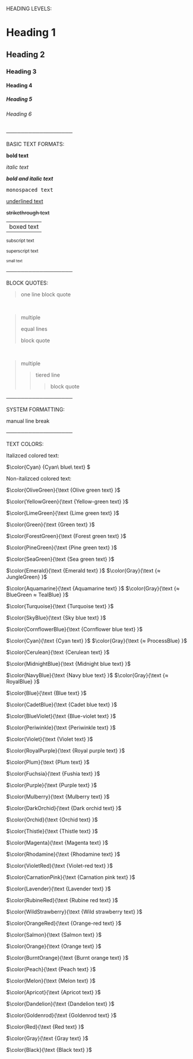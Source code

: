 HEADING LEVELS:

# Heading 1
## Heading 2
### Heading 3
#### Heading 4
##### Heading 5
###### Heading 6
  
──────────────────

BASIC TEXT FORMATS:

**bold text**

*italic text*

***bold and italic text***

<samp> monospaced text </samp>

<ins> underlined text </ins>

~~strikethrough text~~

<table><tr><td> boxed text </td></tr></table>

<sub> subscript text </sub>

<sub> superscript text </sub>

<sub><sup> small text </sup></sub>

──────────────────

BLOCK QUOTES:

> one line block quote

<br>

> multiple
> 
> equal lines
> 
> block quote

<br>

> multiple
>> tiered line
>>> block quote

──────────────────

SYSTEM FORMATTING:

manual line break
<br> 

──────────────────

TEXT COLORS:

Italizced colored text:

$\color{Cyan} {Cyan\ blue\ text} $

Non-italizced colored text:

$\color{OliveGreen}{\text {Olive green text} }$

$\color{YellowGreen}{\text {Yellow-green text} }$

$\color{LimeGreen}{\text {Lime green text} }$

$\color{Green}{\text {Green text} }$

$\color{ForestGreen}{\text {Forest green text} }$

$\color{PineGreen}{\text {Pine green text} }$

$\color{SeaGreen}{\text {Sea green text} }$

$\color{Emerald}{\text {Emerald text} }$ 
$\color{Gray}{\text {≈ JungleGreen} }$

$\color{Aquamarine}{\text {Aquamarine text} }$ 
$\color{Gray}{\text {≈ BlueGreen ≈ TealBlue} }$

$\color{Turquoise}{\text {Turquoise text} }$

$\color{SkyBlue}{\text {Sky blue text} }$

$\color{CornflowerBlue}{\text {Cornflower blue text} }$

$\color{Cyan}{\text {Cyan text} }$ 
$\color{Gray}{\text {≈ ProcessBlue} }$

$\color{Cerulean}{\text {Cerulean text} }$

$\color{MidnightBlue}{\text {Midnight blue text} }$

$\color{NavyBlue}{\text {Navy blue text} }$ 
$\color{Gray}{\text {≈ RoyalBlue} }$

$\color{Blue}{\text {Blue text} }$

$\color{CadetBlue}{\text {Cadet blue text} }$

$\color{BlueViolet}{\text {Blue-violet text} }$

$\color{Periwinkle}{\text {Periwinkle text} }$

$\color{Violet}{\text {Violet text} }$

$\color{RoyalPurple}{\text {Royal purple text} }$

$\color{Plum}{\text {Plum text} }$

$\color{Fuchsia}{\text {Fushia text} }$

$\color{Purple}{\text {Purple text} }$

$\color{Mulberry}{\text {Mulberry text} }$

$\color{DarkOrchid}{\text {Dark orchid text} }$

$\color{Orchid}{\text {Orchid text} }$

$\color{Thistle}{\text {Thistle text} }$

$\color{Magenta}{\text {Magenta text} }$

$\color{Rhodamine}{\text {Rhodamine text} }$

$\color{VioletRed}{\text {Violet-red text} }$

$\color{CarnationPink}{\text {Carnation pink text} }$

$\color{Lavender}{\text {Lavender text} }$

$\color{RubineRed}{\text {Rubine red text} }$

$\color{WildStrawberry}{\text {Wild strawberry text} }$

$\color{OrangeRed}{\text {Orange-red text} }$

$\color{Salmon}{\text {Salmon text} }$

$\color{Orange}{\text {Orange text} }$

$\color{BurntOrange}{\text {Burnt orange text} }$

$\color{Peach}{\text {Peach text} }$

$\color{Melon}{\text {Melon text} }$

$\color{Apricot}{\text {Apricot text} }$

$\color{Dandelion}{\text {Dandelion text} }$

$\color{Goldenrod}{\text {Goldenrod text} }$

$\color{Red}{\text {Red text} }$

$\color{Gray}{\text {Gray text} }$

$\color{Black}{\text {Black text} }$
